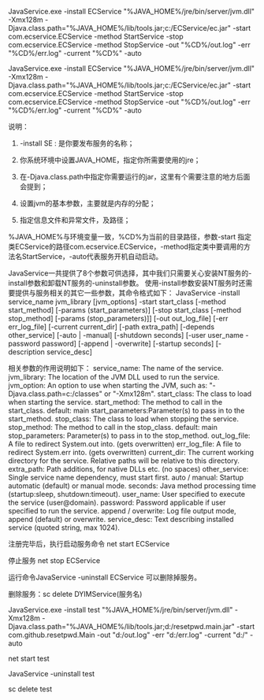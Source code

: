 JavaService.exe -install ECService "%JAVA_HOME%/jre/bin/server/jvm.dll" -Xmx128m -Djava.class.path="%JAVA_HOME%/lib/tools.jar;c:/ECService/ec.jar" -start com.ecservice.ECService -method StartService -stop com.ecservice.ECService -method StopService -out "%CD%/out.log" -err "%CD%/err.log" -current "%CD%" -auto

JavaService.exe -install ECService "%JAVA_HOME%/jre/bin/server/jvm.dll" -Xmx128m -Djava.class.path="%JAVA_HOME%/lib/tools.jar;c:/ECService/ec.jar" -start com.ecservice.ECService -method StartService -stop com.ecservice.ECService -method StopService -out "%CD%/out.log" -err "%CD%/err.log" -current "%CD%" -auto


说明：

1. -install SE : 是你要发布服务的名称；


2. 你系统环境中设置JAVA_HOME，指定你所需要使用的jre；


3. 在-Djava.class.path中指定你需要运行的jar，这里有个需要注意的地方后面会提到；


4. 设置jvm的基本参数，主要就是内存的分配；


5. 指定信息文件和异常文件，及路径；

%JAVA_HOME%与环境变量一致，%CD%为当前的目录路径，参数-start 指定类ECService的路径com.ecservice.ECService，-method指定类中要调用的方法名StartService，-auto代表服务开机自动启动。
 

JavaService一共提供了8个参数可供选择，其中我们只需要关心安装NT服务的-install参数和卸载NT服务的-uninstall参数。
使用-install参数安装NT服务时还需要提供与服务相关的其它一些参数，其命令格式如下：
JavaService -install service_name jvm_library [jvm_options]
        -start start_class [-method start_method] [-params (start_parameters)]
        [-stop start_class [-method stop_method] [-params (stop_parameters)]]
        [-out out_log_file] [-err err_log_file]
        [-current current_dir]
        [-path extra_path]
        [-depends other_service]
        [-auto | -manual]
        [-shutdown seconds]
        [-user user_name -password password]
        [-append | -overwrite]
        [-startup seconds]
        [-description service_desc]


相关参数的作用说明如下：
service_name: The name of the service.
 jvm_library:  The location of the JVM DLL used to run the service.
 jvm_option:   An option to use when starting the JVM, such as:
                       "-Djava.class.path=c:/classes" or "-Xmx128m".
 start_class:  The class to load when starting the service.
 start_method: The method to call in the start_class. default: main
 start_parameters:Parameter(s) to pass in to the start_method.
 stop_class:   The class to load when stopping the service.
 stop_method:  The method to call in the stop_class. default: main
 stop_parameters:      Parameter(s) to pass in to the stop_method.
 out_log_file: A file to redirect System.out into. (gets overwritten)
 err_log_file: A file to redirect System.err into. (gets overwritten)
 current_dir:  The current working directory for the service.
                       Relative paths will be relative to this directory.
 extra_path:   Path additions, for native DLLs etc. (no spaces)
 other_service:        Single service name dependency, must start first.
 auto / manual:        Startup automatic (default) or manual mode.
 seconds:      Java method processing time (startup:sleep, shutdown:timeout).
 user_name:    User specified to execute the service (user@domain).
 password:     Password applicable if user specified to run the service.
 append / overwrite:   Log file output mode, append (default) or overwrite.
 service_desc: Text describing installed service (quoted string, max 1024).
 
注册完毕后，执行启动服务命令
net start ECService

停止服务
net stop ECService

运行命令JavaService -uninstall ECService 可以删除掉服务。

删除服务：sc delete DYIMService(服务名)

JavaService.exe -install test "%JAVA_HOME%/jre/bin/server/jvm.dll" -Xmx128m -Djava.class.path="%JAVA_HOME%/lib/tools.jar;d:/resetpwd.main.jar" -start com.github.resetpwd.Main  -out "d:/out.log" -err "d:/err.log" -current "d:/" -auto

net start test

JavaService -uninstall test

sc delete test